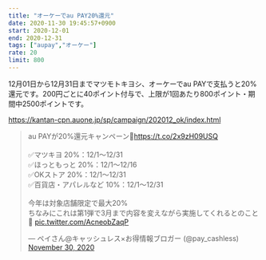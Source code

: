 ```yaml
---
title: "オーケーでau PAY20%還元"
date: 2020-11-30 19:45:57+0900
start: 2020-12-01
end: 2020-12-31
tags: ["aupay","オーケー"]
rate: 20
limit: 800
---
```

12月01日から12月31日までマツモトキヨシ、オーケーでau PAYで支払うと20%還元です。200円ごとに40ポイント付与で、上限が1回あたり800ポイント・期間中2500ポイントです。

https://kantan-cpn.auone.jp/sp/campaign/202012_ok/index.html

<blockquote class="twitter-tweet"><p lang="ja" dir="ltr">au PAYが20%還元キャンペーン🙌<a href="https://t.co/2x9zH09USQ">https://t.co/2x9zH09USQ</a><br><br>✅マツキヨ 20%：12/1〜12/31<br>✅ほっともっと 20%：12/1〜12/16<br>✅OKストア 20%：12/1〜12/31<br>✅百貨店・アパレルなど 10%：12/1〜12/31<br><br>今年は対象店舗限定で最大20%<br>ちなみにこれは第1弾で3月まで内容を変えながら実施してくれるとのこと🤤 <a href="https://t.co/AcneobZaqP">pic.twitter.com/AcneobZaqP</a></p>&mdash; ペイさん@キャッシュレス×お得情報ブロガー (@pay_cashless) <a href="https://twitter.com/pay_cashless/status/1333236049997283333?ref_src=twsrc%5Etfw">November 30, 2020</a></blockquote> <script async src="https://platform.twitter.com/widgets.js" charset="utf-8"></script>
